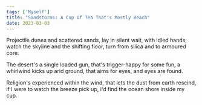 ```yaml
---  
tags: ['Myself']
title: "Sandstorms: A Cup Of Tea That's Mostly Beach"
date: 2023-03-03
---
```


Projectile dunes and scattered sands,
lay in silent wait, with idled hands,
watch the skyline and the shifting floor,
turn from silica and to armoured core.

The desert's a single loaded gun,
that's trigger-happy for some fun,
a whirlwind kicks up arid ground,
that aims for eyes, and eyes are found.

Religion's experienced within the wind,
that lets the dust from earth rescind,
if I were to watch the breeze pick up,
i'd find the ocean shore inside my cup.
